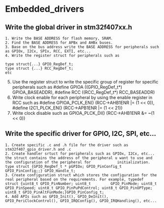 # Embedded_drivers
## Write the global driver in stm32f407xx.h

	1. Write the BASE ADDRESS for flash memory, SRAM.
	2. Find the BASE ADDRESS for APBx and AHBx buses.
	3. Base on the bus address write the BASE ADDRESS for peripherals such as GPIOx, I2Cx, SPIx, RCC, EXTI, etc...
	4. Write the register struct for peripherals such as 
	
```
type struct{...} GPIO_RegDef_t; 
type struct {...} RCC_RegDef_t;
etc
```
	
5. Use the register struct to write the specific group of register for specific peripherals such as #define GPIOA	((GPIO_RegDef_t*) 		GPIOA_BASEADDR), #define RCC	((RCC_RegDef_t*) RCC_BASEADDR)
6. Write clock enable for each peripheral by using the enable register in RCC such as #define GPIOA_PCLK_EN()	(RCC->AHB1ENR |= (1 		<< 0)), #define I2C1_PLCK_EN()	(RCC->APB1ENR |= (1 << 21))
7. Write clock disable such as GPIOA_PLCK_DI()	(RCC->AHB1ENR &= ~(1 << 0))

## Write the specific driver for GPIO, I2C, SPI, etc...
	1. Create specific .c and .h file for the driver such as stm32f407_gpio_driver.h and .c
	2. Create handler srtuct for peripherals such as GPIOx, I2Cx, etc... the struct contains the address of the peripheral u want to use and the configuration of the peripheral for 			initialization. type struct {GPIO_RegDef_t * pGPIOx; GPIO_PinConfig_t GPIO_PinConfig;;} GPIO_Handle_t;
	3. Create configuration struct which stores the configuration for the real peripheral based on the requirements. For example, typedef 		struct {uint8_t GPIO_PinNumber; uint8_t 		GPIO_PinMode; uint8_t GPIO_PinSpeed; uint8_t GPIO_PinPuPdControl; uint8_t GPIO_PinOPType; uint8_t GPIO_PinAltFunMode;}GPIO_PinConfig_t;
	4. Add APIs such as GPIO_Init(), GPIO_DeInit(), GPIO_PeriClockControl(), GPIO_IRQConfig(), GPIO_IRQHandling(), etc...
